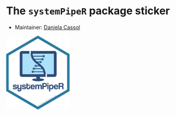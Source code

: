 # The `systemPipeR` package sticker

* Maintainer: [Daniela Cassol](https://github.com/dcassol/)

<img src=systemPipeR.png height="200">
